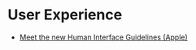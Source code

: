 # User Experience

- [Meet the new Human Interface Guidelines (Apple)](https://developer.apple.com/news/?id=v8a3aetj)
